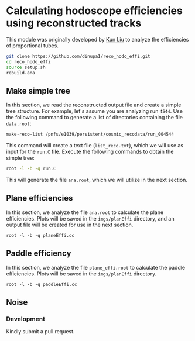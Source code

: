 # Calculating hodoscope efficiencies using reconstructed tracks

This module was originally developed by [Kun Liu](https://github.com/liuk) to analyze the efficiencies of proportional tubes.

```bash
git clone https://github.com/dinupa1/reco_hodo_effi.git
cd reco_hodo_effi
source setup.sh
rebuild-ana
```

## Make simple tree

In this section, we read the reconstructed output file and create a simple tree structure. For example, let's assume you are analyzing run `4544`. Use the following command to generate a list of directories containing the file `data.root`:

```bash
make-reco-list /pnfs/e1039/persistent/cosmic_recodata/run_004544
```

This command will create a text file (`list_reco.txt`), which we will use as input for the `run.C` file. Execute the following commands to obtain the simple tree:

```bash
root -l -b -q run.C
```

This will generate the file `ana.root`, which we will utilize in the next section.

## Plane efficiencies

In this section, we analyze the file `ana.root` to calculate the plane efficiencies. Plots will be saved in the `imgs/planEffi` directory, and an output file will be created for use in the next section.

```
root -l -b -q planeEffi.cc
```

## Paddle efficiency

In this section, we analyze the file `plane_effi.root` to calculate the paddle efficiencies. Plots will be saved in the `imgs/planEffi` directory.

```
root -l -b -q paddleEffi.cc
```

## Noise

### Development

Kindly submit a pull request.
